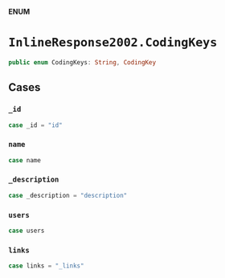 **ENUM**

# `InlineResponse2002.CodingKeys`

```swift
public enum CodingKeys: String, CodingKey
```

## Cases
### `_id`

```swift
case _id = "id"
```

### `name`

```swift
case name
```

### `_description`

```swift
case _description = "description"
```

### `users`

```swift
case users
```

### `links`

```swift
case links = "_links"
```
